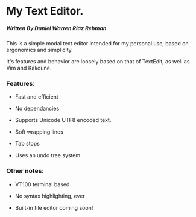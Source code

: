 # My Text Editor.
##### Written By Daniel Warren Riaz Rehman.

This is a simple modal text editor intended for my personal use, based on ergonomics and simplicity. 

It's features and behavior are loosely based on that of TextEdit, as well as Vim and Kakoune.


### Features:

 - Fast and efficient

 - No dependancies

 - Supports Unicode UTF8 encoded text.

 - Soft wrapping lines

 - Tab stops

 - Uses an undo tree system


### Other notes:

 - VT100 terminal based

 - No syntax highlighting, ever

 - Built-in file editor coming soon!